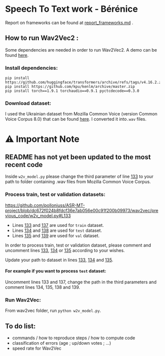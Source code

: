 # Speech To Text work - Bérénice

Report on frameworks can be found at [report_frameworks.md](https://github.com/polloniuss/ASR-MT-project/blob/main/report_frameworks.md) .

## How to run Wav2Vec2 :
Some dependencies are needed in order to run Wav2Vec2. A demo can be found [here](https://github.com/egorsmkv/wav2vec2-uk-demo).

### Install dependencies:
```
pip install https://github.com/huggingface/transformers/archive/refs/tags/v4.16.2.zip
pip install https://github.com/kpu/kenlm/archive/master.zip
pip install torch==1.9.1 torchaudio==0.9.1 pyctcdecode==0.3.0
```

### Download dataset:
I used the Ukrainian dataset from Mozilla Common Voice (version Common Voice Corpus 8.0) that can be found [here]( https://commonvoice.mozilla.org/en/datasets). I converted it into`.wav` files.

# ⚠️ Important Note

## README has not yet been updated to the most recent code

Inside `w2v_model.py` please change the third parameter of line [133](https://github.com/polloniuss/ASR-MT-project/blob/dc672f024b8fdcf36e7ab056e00c91f200b09973/wav2vec/previous_code/w2v_model.py#L133) to your path to folder containing .wav files from Mozilla Common Voice Corpus.

### Process train, test or validation datasets:
https://github.com/polloniuss/ASR-MT-project/blob/dc672f024b8fdcf36e7ab056e00c91f200b09973/wav2vec/previous_code/w2v_model.py#L133
- Lines [133](https://github.com/polloniuss/ASR-MT-project/blob/dc672f024b8fdcf36e7ab056e00c91f200b09973/wav2vec/previous_code/w2v_model.py#L133) and [137](https://github.com/polloniuss/ASR-MT-project/blob/dc672f024b8fdcf36e7ab056e00c91f200b09973/wav2vec/previous_code/w2v_model.py#L137) are used for `train` dataset.
- Lines [134](https://github.com/polloniuss/ASR-MT-project/blob/dc672f024b8fdcf36e7ab056e00c91f200b09973/wav2vec/previous_code/w2v_model.py#L134) and [138](https://github.com/polloniuss/ASR-MT-project/blob/dc672f024b8fdcf36e7ab056e00c91f200b09973/wav2vec/previous_code/w2v_model.py#L138) are used for `test` dataset.
- Lines [135](https://github.com/polloniuss/ASR-MT-project/blob/dc672f024b8fdcf36e7ab056e00c91f200b09973/wav2vec/previous_code/w2v_model.py#L135) and [139](https://github.com/polloniuss/ASR-MT-project/blob/dc672f024b8fdcf36e7ab056e00c91f200b09973/wav2vec/previous_code/w2v_model.py#L139) are used for `val` dataset.


In order to process train, test or validation dataset, please comment and uncomment lines [133](https://github.com/polloniuss/ASR-MT-project/blob/dc672f024b8fdcf36e7ab056e00c91f200b09973/wav2vec/previous_code/w2v_model.py#L133), [134](https://github.com/polloniuss/ASR-MT-project/blob/dc672f024b8fdcf36e7ab056e00c91f200b09973/wav2vec/previous_code/w2v_model.py#L135) or [135](https://github.com/polloniuss/ASR-MT-project/blob/dc672f024b8fdcf36e7ab056e00c91f200b09973/wav2vec/previous_code/w2v_model.py#L135) according to your wishes.

Update your path to dataset in lines [133](https://github.com/polloniuss/ASR-MT-project/blob/dc672f024b8fdcf36e7ab056e00c91f200b09973/wav2vec/previous_code/w2v_model.py#L133), [134](https://github.com/polloniuss/ASR-MT-project/blob/dc672f024b8fdcf36e7ab056e00c91f200b09973/wav2vec/previous_code/w2v_model.py#L134) and [135](https://github.com/polloniuss/ASR-MT-project/blob/dc672f024b8fdcf36e7ab056e00c91f200b09973/wav2vec/previous_code/w2v_model.py#L135).


#### For example if you want to process `test` dataset:

Uncomment lines 133 and 137, change the path in the third parameters and comment lines 134, 135, 138 and 139.

### Run Wav2Vec:
From wav2vec folder, run `python w2v_model.py`.


## To do list:
- commands / how to reproduce steps / how to compute code
- classification of errors (age ; up/down votes ; ...)
- speed rate for Wav2Vec
